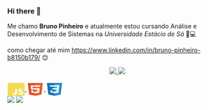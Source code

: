 ### Hi there 👋
Me chamo **Bruno Pinheiro** e atualmente estou cursando Análise e Desenvolvimento de Sistemas na *Universidade Estácio de Sá*   💾💻

como chegar até mim  https://www.linkedin.com/in/bruno-pinheiro-b8150b179/ 😊
<div align="center">
  <a href="https://github.com/Bruunopinheiro">
  <img height="180em" src="https://github-readme-stats.vercel.app/api?username=Bruunopinheiro&show_icons=true&theme=dark&include_all_commits=true&count_private=true"/>
  <img height="180em" src="https://github-readme-stats.vercel.app/api/top-langs/?username=Bruunopinheiro&layout=compact&langs_count=7&theme=dark"/>
</div>
  <div style="display: inline_block"><br>
  <img align="center" alt="Bruno-Js" height="30" width="40" src="https://raw.githubusercontent.com/devicons/devicon/master/icons/javascript/javascript-plain.svg">
    <img align="center" alt="Bruno-HTML" height="30" width="40" src="https://raw.githubusercontent.com/devicons/devicon/master/icons/html5/html5-original.svg">
    <img align="center" alt="Bruno-CSS" height="30" width="40" src="https://raw.githubusercontent.com/devicons/devicon/master/icons/css3/css3-original.svg">
   
    
 
 <div>
   <a href="https://www.instagram.com/bruunnopiinheiro/" target="_blank"><img src="https://img.shields.io/badge/-Instagram-%23E4405F?style=for-the-badge&logo=instagram&logoColor=white" target="_blank"></a>
   <a href="https://www.linkedin.com/in/bruno-pinheiro-b8150b179/" target="_blank"><img src="https://img.shields.io/badge/-LinkedIn-%230077B5?style=for-the-badge&logo=linkedin&logoColor=white" target="_blank"></a> 

   
  
